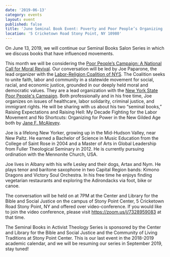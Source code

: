 ```yaml
---
date: '2019-06-13'
category: events
layout: event
published: false
title: 'June Seminal Book Event: Poverty and Poor People’s Organizing '
location: '5 Cricketown Road Stony Point, NY 10980'
---
```

On June 13, 2019, we will continue our Seminal Books Salon Series in which we discuss books that have influenced movements.

This month we will be considering the [Poor People’s Campaign: A National Call for Moral Revival](https://www.poorpeoplescampaign.org). Our conversation will be led by Joe Paparone, the lead organizer with the [Labor-Religion Coalition of NYS](https://laborreligion.org). The Coalition seeks to unite faith, labor and community in a statewide movement for social, racial, and economic justice, grounded in our deeply held moral and democratic values. They are a lead organization with the [New York State Poor People's Campaign](https://laborreligion.org/call-for-a-new-poor-peoples-campaign). Both professionally and in his free time, Joe organizes on issues of healthcare, labor solidarity, criminal justice, and immigrant rights. He will be sharing with us about his two “seminal books,” Raising Expectations and Raising Hell: My Decade Fighting for the Labor Movement and No Shortcuts: Organizing for Power in the New Gilded Age both by [Jane F. McAlevey](https://janemcalevey.com).

Joe is a lifelong New Yorker, growing up in the Mid-Hudson Valley, near New Paltz. He earned a Bachelor of Science in Music Education from the College of Saint Rose in 2004 and a Master of Arts in Global Leadership from Fuller Theological Seminary in 2012. He is currently pursuing ordination with the Mennonite Church, USA.   

Joe lives in Albany with his wife Lesley and their dogs, Artax and Nym. He plays tenor and baritone saxophone in two Capital Region bands: Kimono Dragons and Victory Soul Orchestra. In his free time he enjoys finding vegetarian restaurants and exploring the Adirondacks via foot, bike or canoe.

The conversation will be held on at 7PM at the Center and Library for the Bible and Social Justice on the campus of Stony Point Center, 5 Cricketown Road Stony Point, NY and offered over video-conference. If you would like to join the video conference, please visit https://zoom.us/j/7328959083 at that time. 

The Seminal Books in Activist Theology Series is sponsored by the Center and Library for the Bible and Social Justice and the Community of Living Traditions at Stony Point Center. This is our last event in the 2018-2019 academic calendar, and we will be resuming our series in September 2019, stay tuned! 

